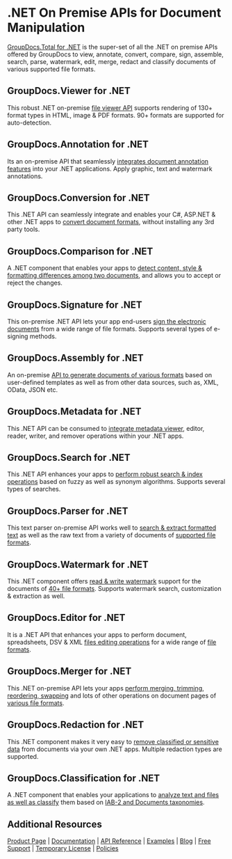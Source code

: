 # .NET On Premise APIs for Document Manipulation

[GroupDocs.Total for .NET](https://products.groupdocs.com/total/net) is the super-set of all the .NET on premise APIs offered by GroupDocs to view, annotate, convert, compare, sign, assemble, search, parse, watermark, edit, merge, redact and classify documents of various supported file formats.

## GroupDocs.Viewer for .NET

This robust .NET on-premise [file viewer API](https://products.groupdocs.com/viewer/net) supports rendering of 130+ format types in HTML, image & PDF formats. 90+ formats are supported for auto-detection.

## GroupDocs.Annotation for .NET

Its an on-premise API that seamlessly [integrates document annotation features](https://products.groupdocs.com/annotation/net) into your .NET applications. Apply graphic, text and watermark annotations.

## GroupDocs.Conversion for .NET

This .NET API can seamlessly integrate and enables your C#, ASP.NET & other .NET apps to [convert document formats](https://products.groupdocs.com/conversion/net), without installing any 3rd party tools.

## GroupDocs.Comparison for .NET

A .NET component that enables your apps to [detect content, style & formatting differences among two documents](https://products.groupdocs.com/comparison/net), and allows you to accept or reject the changes.

## GroupDocs.Signature for .NET

This on-premise .NET API lets your app end-users [sign the electronic documents](https://products.groupdocs.com/signature/net) from a wide range of file formats. Supports several types of e-signing methods.

## GroupDocs.Assembly for .NET

An on-premise [API to generate documents of various formats](https://products.groupdocs.com/assembly/net) based on user-defined templates as well as from other data sources, such as, XML, OData, JSON etc.

## GroupDocs.Metadata for .NET

This .NET API can be consumed to [integrate metadata viewer](https://products.groupdocs.com/metadata/net), editor, reader, writer, and remover operations within your .NET apps.

## GroupDocs.Search for .NET

This .NET API enhances your apps to [perform robust search & index operations](https://products.groupdocs.com/search/net) based on fuzzy as well as synonym algorithms. Supports several types of searches.

## GroupDocs.Parser for .NET

This text parser on-premise API works well to [search & extract formatted text](https://products.groupdocs.com/parser/net) as well as the raw text from a variety of documents of [supported file formats](https://docs.groupdocs.com/display/parsernet/Supported+Document+Formats).

## GroupDocs.Watermark for .NET

This .NET component offers [read & write watermark](https://products.groupdocs.com/watermark/net) support for the documents of [40+ file formats](https://docs.groupdocs.com/display/watermarknet/Supported+Document+Formats). Supports watermark search, customization & extraction as well.

## GroupDocs.Editor for .NET

It is a .NET API that enhances your apps to perform document, spreadsheets, DSV & XML [files editing operations](https://products.groupdocs.com/editor/net) for a wide range of [file formats](https://docs.groupdocs.com/display/editornet/Supported+Document+Formats).

## GroupDocs.Merger for .NET

This .NET on-premise API lets your apps [perform merging, trimming, reordering, swapping](https://products.groupdocs.com/merger/net) and lots of other operations on document pages of [various file formats](https://docs.groupdocs.com/display/mergernet/Supported+Document+Types).

## GroupDocs.Redaction for .NET

This .NET component makes it very easy to [remove classified or sensitive data](https://products.groupdocs.com/redaction/net) from documents via your own .NET apps. Multiple redaction types are supported.

## GroupDocs.Classification for .NET

A .NET component that enables your applications to [analyze text and files as well as classify](https://products.groupdocs.com/classification/net) them based on [IAB-2 and Documents taxonomies](https://docs.groupdocs.com/display/classificationnet/Taxonomies).

## Additional Resources

[Product Page](https://products.groupdocs.com/total/net) | [Documentation](https://docs.groupdocs.com/total/net/) | [API Reference](https://apireference.groupdocs.com/) | [Examples](https://groupdocs.github.io/) | [Blog](https://blog.groupdocs.com/) | [Free Support](https://forum.groupdocs.com/) |  [Temporary License](https://purchase.groupdocs.com/temporary-license) | [Policies](https://purchase.groupdocs.com/policies)
